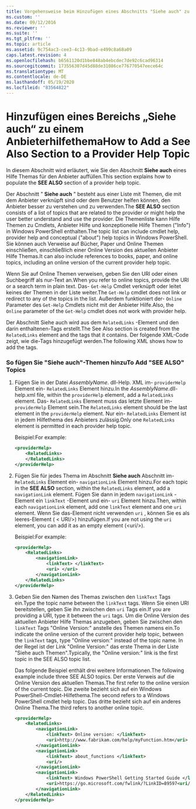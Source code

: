 ```yaml
---
title: Vorgehensweise beim Hinzufügen eines Abschnitts "Siehe auch" zu einem Anbieter-Hilfethema | Microsoft-Dokumentation
ms.custom: ''
ms.date: 09/12/2016
ms.reviewer: ''
ms.suite: ''
ms.tgt_pltfrm: ''
ms.topic: article
ms.assetid: 9c754ac3-cee3-4c13-9bad-e499c8a68a09
caps.latest.revision: 4
ms.openlocfilehash: b6561120d1bbe848ab4ebcdec7de92c6cad96314
ms.sourcegitcommit: 173556307d45d88de31086ce776770547eece64c
ms.translationtype: MT
ms.contentlocale: de-DE
ms.lasthandoff: 05/19/2020
ms.locfileid: "83564822"
---
```

# <a name="how-to-add-a-see-also-section-to-a-provider-help-topic"></a><span data-ttu-id="b6353-102">Hinzufügen eines Bereichs „Siehe auch“ zu einem Anbieterhilfethema</span><span class="sxs-lookup"><span data-stu-id="b6353-102">How to Add a See Also Section to a Provider Help Topic</span></span>

<span data-ttu-id="b6353-103">In diesem Abschnitt wird erläutert, wie Sie den Abschnitt **Siehe auch** eines Hilfe Themas für den Anbieter auffüllen.</span><span class="sxs-lookup"><span data-stu-id="b6353-103">This section explains how to populate the **SEE ALSO** section of a provider help topic.</span></span>

<span data-ttu-id="b6353-104">Der Abschnitt " **Siehe auch** " besteht aus einer Liste mit Themen, die mit dem Anbieter verknüpft sind oder dem Benutzer helfen können, den Anbieter besser zu verstehen und zu verwenden.</span><span class="sxs-lookup"><span data-stu-id="b6353-104">The **SEE ALSO** section consists of a list of topics that are related to the provider or might help the user better understand and use the provider.</span></span> <span data-ttu-id="b6353-105">Die Themenliste kann Hilfe Themen zu Cmdlets, Anbieter Hilfe und konzeptionelle Hilfe Themen ("Info") in Windows PowerShell enthalten.</span><span class="sxs-lookup"><span data-stu-id="b6353-105">The topic list can include cmdlet help, provider help and conceptual ("about") help topics in Windows PowerShell.</span></span> <span data-ttu-id="b6353-106">Sie können auch Verweise auf Bücher, Paper und Online Themen einschließen, einschließlich einer Online Version des aktuellen Anbieter Hilfe Themas.</span><span class="sxs-lookup"><span data-stu-id="b6353-106">It can also include references to books, paper, and online topics, including an online version of the current provider help topic.</span></span>

<span data-ttu-id="b6353-107">Wenn Sie auf Online Themen verweisen, geben Sie den URI oder einen Suchbegriff als nur-Text an.</span><span class="sxs-lookup"><span data-stu-id="b6353-107">When you refer to online topics, provide the URI or a search term in plain text.</span></span> <span data-ttu-id="b6353-108">Das- `Get-Help` Cmdlet verknüpft oder leitet keines der Themen in der Liste weiter.</span><span class="sxs-lookup"><span data-stu-id="b6353-108">The `Get-Help` cmdlet does not link or redirect to any of the topics in the list.</span></span> <span data-ttu-id="b6353-109">Außerdem funktioniert der- `Online` Parameter des `Get-Help` Cmdlets nicht mit der Anbieter Hilfe.</span><span class="sxs-lookup"><span data-stu-id="b6353-109">Also, the `Online` parameter of the `Get-Help` cmdlet does not work with provider help.</span></span>

<span data-ttu-id="b6353-110">Der Abschnitt Siehe auch wird aus dem `RelatedLinks` -Element und den darin enthaltenen-Tags erstellt.</span><span class="sxs-lookup"><span data-stu-id="b6353-110">The See Also section is created from the `RelatedLinks` element and the tags that it contains.</span></span> <span data-ttu-id="b6353-111">Der folgende XML-Code zeigt, wie die-Tags hinzugefügt werden.</span><span class="sxs-lookup"><span data-stu-id="b6353-111">The following XML shows how to add the tags.</span></span>

### <a name="to-add-see-also-topics"></a><span data-ttu-id="b6353-112">So fügen Sie "Siehe auch"-Themen hinzu</span><span class="sxs-lookup"><span data-stu-id="b6353-112">To Add "SEE ALSO" Topics</span></span>

1. <span data-ttu-id="b6353-113">Fügen Sie in der Datei *AssemblyName*. dll-Help. XML im- `providerHelp` Element ein- `RelatedLinks` Element hinzu.</span><span class="sxs-lookup"><span data-stu-id="b6353-113">In the *AssemblyName*.dll-help.xml file, within the `providerHelp` element, add a `RelatedLinks` element.</span></span> <span data-ttu-id="b6353-114">Das- `RelatedLinks` Element muss das letzte Element im- `providerHelp` Element sein.</span><span class="sxs-lookup"><span data-stu-id="b6353-114">The `RelatedLinks` element should be the last element in the `providerHelp` element.</span></span> <span data-ttu-id="b6353-115">Nur ein- `RelatedLinks` Element ist in jedem Hilfethema des Anbieters zulässig.</span><span class="sxs-lookup"><span data-stu-id="b6353-115">Only one `RelatedLinks` element is permitted in each provider help topic.</span></span>

   <span data-ttu-id="b6353-116">Beispiel:</span><span class="sxs-lookup"><span data-stu-id="b6353-116">For example:</span></span>

    ```xml
    <providerHelp>
        <RelatedLinks>
        </RelatedLinks>
    </providerHelp>
    ```

2. <span data-ttu-id="b6353-117">Fügen Sie für jedes Thema im Abschnitt **Siehe auch** Abschnitt im- `RelatedLinks` Element ein- `navigationLink` Element hinzu.</span><span class="sxs-lookup"><span data-stu-id="b6353-117">For each topic in the **SEE ALSO** section, within the `RelatedLinks` element, add a `navigationLink` element.</span></span> <span data-ttu-id="b6353-118">Fügen Sie dann in jedem `navigationLink` -Element ein `linkText` -Element und ein- `uri` Element hinzu.</span><span class="sxs-lookup"><span data-stu-id="b6353-118">Then, within each `navigationLink` element, add one `linkText` element and one `uri` element.</span></span> <span data-ttu-id="b6353-119">Wenn Sie das-Element nicht verwenden `uri` , können Sie es als leeres-Element ( \< URI/>) hinzufügen.</span><span class="sxs-lookup"><span data-stu-id="b6353-119">If you are not using the `uri` element, you can add it as an empty element (\<uri/>).</span></span>

   <span data-ttu-id="b6353-120">Beispiel:</span><span class="sxs-lookup"><span data-stu-id="b6353-120">For example:</span></span>

    ```xml
    <providerHelp>
        <RelatedLinks>
            <navigationLink>
                <linkText> </linkText>
                <uri> </uri>
            </navigationLink>
        </RelatedLinks>
    </providerHelp>
    ```

3. <span data-ttu-id="b6353-121">Geben Sie den Namen des Themas zwischen den `linkText` Tags ein.</span><span class="sxs-lookup"><span data-stu-id="b6353-121">Type the topic name between the `linkText` tags.</span></span> <span data-ttu-id="b6353-122">Wenn Sie einen URI bereitstellen, geben Sie ihn zwischen den `uri` Tags ein.</span><span class="sxs-lookup"><span data-stu-id="b6353-122">If you are providing a URI, type it between the `uri` tags.</span></span> <span data-ttu-id="b6353-123">Um die Online Version des aktuellen Anbieter Hilfe Themas anzugeben, geben Sie zwischen den `linkText` Tags "Online Version:" anstelle des Themen namens ein.</span><span class="sxs-lookup"><span data-stu-id="b6353-123">To indicate the online version of the current provider help topic, between the `linkText` tags, type "Online version:" instead of the topic name.</span></span> <span data-ttu-id="b6353-124">In der Regel ist der Link "Online Version:" das erste Thema in der Liste "Siehe auch Themen".</span><span class="sxs-lookup"><span data-stu-id="b6353-124">Typically, the "Online version:" link is the first topic in the SEE ALSO topic list.</span></span>

   <span data-ttu-id="b6353-125">Das folgende Beispiel enthält drei weitere Informationen.</span><span class="sxs-lookup"><span data-stu-id="b6353-125">The following example include three SEE ALSO topics.</span></span> <span data-ttu-id="b6353-126">Der erste Verweis auf die Online Version des aktuellen Themas.</span><span class="sxs-lookup"><span data-stu-id="b6353-126">The first refer to the online version of the current topic.</span></span> <span data-ttu-id="b6353-127">Die zweite bezieht sich auf ein Windows PowerShell-Cmdlet-Hilfethema.</span><span class="sxs-lookup"><span data-stu-id="b6353-127">The second refers to a Windows PowerShell cmdlet help topic.</span></span> <span data-ttu-id="b6353-128">Das dritte bezieht sich auf ein anderes Online Thema.</span><span class="sxs-lookup"><span data-stu-id="b6353-128">The third refers to another online topic.</span></span>

    ```xml
    <providerHelp>
        <RelatedLinks>
            <navigationLink>
                <linkText> Online version: </linkText>
                <uri>http://www.fabrikam.com/help/myFunction.htm</uri>
            </navigationLink>
            <navigationLink>
                <linkText> about_functions </linkText>
                <uri/>
            </navigationLink>
            <navigationLink>
                <linkText> Windows PowerShell Getting Started Guide </linkText>
                <uri>https://go.microsoft.com/fwlink/?LinkID=89597<uri/>
            </navigationLink>
        </RelatedLinks>
    </providerHelp>
    ```

